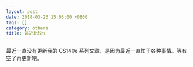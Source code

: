 ```yaml
---
layout: post
date: 2018-03-26 15:05:00 +0800
tags: []
category: others
title: 最近比较忙
---
```


最近一直没有更新我的 CS140e 系列文章，是因为最近一直忙于各种事情。等有空了再更新吧。
